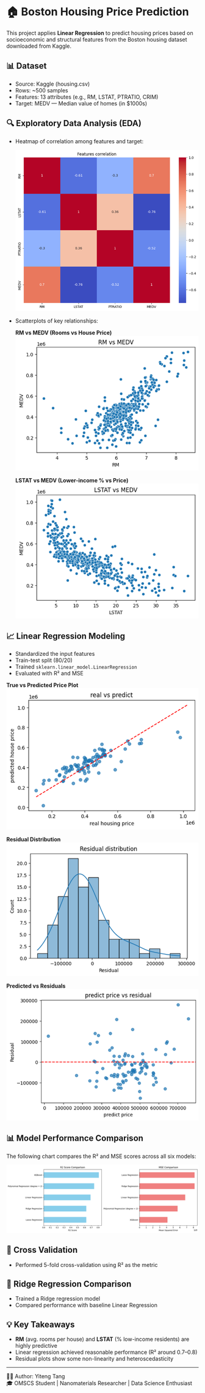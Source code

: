 # 🏠 Boston Housing Price Prediction

This project applies **Linear Regression** to predict housing prices based on socioeconomic and structural features from the Boston housing dataset downloaded from Kaggle.

## 📊 Dataset

- Source: Kaggle (housing.csv)
- Rows: ~500 samples
- Features: 13 attributes (e.g., RM, LSTAT, PTRATIO, CRIM)
- Target: MEDV — Median value of homes (in $1000s)

## 🔍 Exploratory Data Analysis (EDA)

- Heatmap of correlation among features and target:
  
  ![Correlation Heatmap](assets/plot_1.png)

- Scatterplots of key relationships:
  
  **RM vs MEDV (Rooms vs House Price)**  
  ![RM vs MEDV](assets/plot_2.png)
  
  **LSTAT vs MEDV (Lower-income % vs Price)**  
  ![LSTAT vs MEDV](assets/plot_3.png)

## 📈 Linear Regression Modeling

- Standardized the input features
- Train-test split (80/20)
- Trained `sklearn.linear_model.LinearRegression`
- Evaluated with R² and MSE

**True vs Predicted Price Plot**  
![True vs Predicted](assets/plot_4.png)

**Residual Distribution**  
![Residual Distribution](assets/plot_5.png)

**Predicted vs Residuals**  
![Residual Scatter](assets/plot_6.png)

## 📊 Model Performance Comparison

The following chart compares the R² and MSE scores across all six models:

![Model Comparison](assets/model_comparison.png)


## 🔁 Cross Validation

- Performed 5-fold cross-validation using R² as the metric

## 🔄 Ridge Regression Comparison

- Trained a Ridge regression model
- Compared performance with baseline Linear Regression

## 💡 Key Takeaways

- **RM** (avg. rooms per house) and **LSTAT** (% low-income residents) are highly predictive
- Linear regression achieved reasonable performance (R² around 0.7–0.8)
- Residual plots show some non-linearity and heteroscedasticity


---

🧑‍💻 Author: Yiteng Tang  
🎓 OMSCS Student | Nanomaterials Researcher | Data Science Enthusiast  

